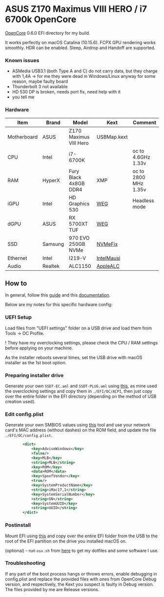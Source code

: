 # ASUS Z170 Maximus VIII HERO / i7 6700k OpenCore

[OpenCore](https://github.com/acidanthera/OpenCorePkg/releases) 0.6.0 EFI directory for my build. 

It works perfectly on macOS Catalina (10.15.6). FCPX GPU rendering works smoothly. HDR can be enabled. Sleep, Airdrop and Handoff are supported.

### Known issues
 - ASMedia USB3.1 (both Type A and C) do not carry data, but they charge with 1,4A -> for me they were dead in Windows/Linux anyway for some reason, maybe faulty board
 - Thunderbolt 3 not available
 - HD 530 DP is broken, needs port fix, need help with it
 - you tell me 

### Hardware
| Item | Brand | Model | Kext | Comment |
|-----|-----|-----|-----|-----|
| Motherboard | ASUS | Z170 Maximus VIII Hero | USBMap.kext | |
| CPU | Intel | i7-6700K | | oc to 4.6GHz 1.33v |
| RAM | HyperX | Fury Black 4x8GB DDR4 | XMP | oc to 2800 MHz 1.35v |
| iGPU | Intel | HD Graphics 530 | [WEG](https://github.com/acidanthera/WhateverGreen) | Headless mode |
| dGPU | ASUS | RX 5700XT TUF | [WEG](https://github.com/acidanthera/WhateverGreen) |  |
| SSD | Samsung | 970 EVO 250GB NVMe | [NVMeFix](https://github.com/acidanthera/NVMeFix) | |
| Ethernet | Intel | I219-V | [IntelMausi](https://github.com/acidanthera/IntelMausi) | |
| Audio | Realtek | ALC1150 | [AppleALC](https://github.com/acidanthera/AppleALC) | |

## How to

In general, follow this [guide](https://dortania.github.io/OpenCore-Install-Guide/troubleshooting/troubleshooting.html) and this [documentation](https://github.com/acidanthera/OpenCorePkg/blob/master/Docs/Configuration.pdf). 

Below are my notes for this specific hardware config:

### UEFI Setup

Load files from "UEFI settings" folder on a USB drive and load them from Tools -> OC Profile.

! They have my overclocking settings, please check the CPU / RAM settings before applying on your machine.

As the installer reboots several times, set the USB drive with macOS installer as the 1st boot option.

### Preparing installer drive

Generate your own ```SSDT-EC.aml``` and ```SSDT-PLUG.aml``` using [this](https://github.com/corpnewt/SSDTTime), as mine used the overclocking settings and copy them in ```./EFI/OC/ACPI```, then just copy over the entire folder in the EFI directory (depending on the method of USB creation used).

### Edit config.plist 

Generate your own SMBIOS values using [this](https://github.com/corpnewt/GenSMBIOS) tool and use your network card's MAC address (without dashes) on the ROM field, and update the file ```./EFI/OC/config.plist```.

```xml 
		<dict>
			<key>AdviseWindows</key>
			<false/>
			<key>MLB</key>
			<string>MLB</string>
			<key>ROM</key>
			<data>ROM</data>
			<key>SpoofVendor</key>
			<true/>
			<key>SystemProductName</key>
			<string>iMac17,1</string>
			<key>SystemSerialNumber</key>
			<string>SN</string>
			<key>SystemUUID</key>
			<string>UUID</string>
		</dict>
```

### Postinstall

Mount EFI using [this](https://github.com/corpnewt/MountEFI) and copy over the entire EFI folder from the USB to the root of the EFI partition on the drive you installed macOS on.

(optional) - run ```osx.sh``` from [here](https://raw.githubusercontent.com/hecz0r/config/master/osx.sh) to get my dotfiles and some software I use.

### Troubleshooting

If any part of the boot process hangs or throws errors, enable debugging in config.plist and replace the provided files with ones from OpenCore Debug version, and respectively, the Kext you suspect is faulty in Debug version. The files provided by me are Release versions.
